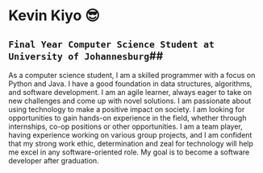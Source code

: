 # Kevin Kiyo 😎
## `Final Year Computer Science Student at University of Johannesburg`##

As a computer science student, I am a skilled programmer with a focus on Python and Java. I have a good foundation in data structures, algorithms, and software development. I am an agile learner, always eager to take on new challenges and come up with novel solutions. I am passionate about using technology to make a positive impact on society. I am looking for opportunities to gain hands-on experience in the field, whether through internships, co-op positions or other opportunities. I am a team player, having experience working on various group projects, and I am confident that my strong work ethic, determination and zeal for technology will help me excel in any software-oriented role. My goal is to become a software developer after graduation.

<!-- - 🔭 I’m currently working on 
- 🌱 I’m currently learning ...
- 👯 I’m looking to collaborate on ...
- 🤔 I’m looking for help with ...
- 💬 Ask me about ...
- 📫 How to reach me: ...
- 😄 Pronouns: ...
- ⚡ Fun fact: ... -->

